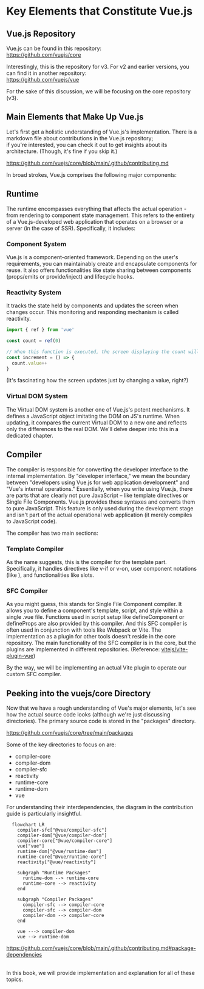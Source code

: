 # Key Elements that Constitute Vue.js

## Vue.js Repository

Vue.js can be found in this repository:  
https://github.com/vuejs/core

Interestingly, this is the repository for v3. For v2 and earlier versions, you can find it in another repository:  
https://github.com/vuejs/vue

For the sake of this discussion, we will be focusing on the core repository (v3).

## Main Elements that Make Up Vue.js

Let's first get a holistic understanding of Vue.js's implementation. There is a markdown file about contributions in the Vue.js repository;  
if you're interested, you can check it out to get insights about its architecture. (Though, it's fine if you skip it.)

https://github.com/vuejs/core/blob/main/.github/contributing.md

In broad strokes, Vue.js comprises the following major components:

## Runtime

The runtime encompasses everything that affects the actual operation - from rendering to component state management. This refers to the entirety of a Vue.js-developed web application that operates on a browser or a server (in the case of SSR). Specifically, it includes:

### Component System

Vue.js is a component-oriented framework. Depending on the user's requirements, you can maintainably create and encapsulate components for reuse. It also offers functionalities like state sharing between components (props/emits or provide/inject) and lifecycle hooks.

### Reactivity System

It tracks the state held by components and updates the screen when changes occur. This monitoring and responding mechanism is called reactivity.

```ts
import { ref } from 'vue'

const count = ref(0)

// When this function is executed, the screen displaying the count will also update
const increment = () => {
  count.value++
}
```

(It's fascinating how the screen updates just by changing a value, right?)

### Virtual DOM System

The Virtual DOM system is another one of Vue.js's potent mechanisms. It defines a JavaScript object imitating the DOM on JS's runtime. When updating, it compares the current Virtual DOM to a new one and reflects only the differences to the real DOM. We'll delve deeper into this in a dedicated chapter.

## Compiler

The compiler is responsible for converting the developer interface to the internal implementation. By "developer interface," we mean the boundary between "developers using Vue.js for web application development" and "Vue's internal operations." Essentially, when you write using Vue.js, there are parts that are clearly not pure JavaScript – like template directives or Single File Components. Vue.js provides these syntaxes and converts them to pure JavaScript. This feature is only used during the development stage and isn't part of the actual operational web application (it merely compiles to JavaScript code).

The compiler has two main sections:

### Template Compiler

As the name suggests, this is the compiler for the template part. Specifically, it handles directives like v-if or v-on, user component notations (like <Counter />), and functionalities like slots.

### SFC Compiler

As you might guess, this stands for Single File Component compiler. It allows you to define a component's template, script, and style within a single .vue file. Functions used in script setup like defineComponent or defineProps are also provided by this compiler. And this SFC compiler is often used in conjunction with tools like Webpack or Vite. The implementation as a plugin for other tools doesn't reside in the core repository. The main functionality of the SFC compiler is in the core, but the plugins are implemented in different repositories.
(Reference: [vitejs/vite-plugin-vue](https://github.com/vitejs/vite-plugin-vue))

By the way, we will be implementing an actual Vite plugin to operate our custom SFC compiler.

## Peeking into the vuejs/core Directory

Now that we have a rough understanding of Vue's major elements, let's see how the actual source code looks (although we're just discussing directories). The primary source code is stored in the "packages" directory.

https://github.com/vuejs/core/tree/main/packages

Some of the key directories to focus on are:

- compiler-core
- compiler-dom
- compiler-sfc
- reactivity
- runtime-core
- runtime-dom
- vue

For understanding their interdependencies, the diagram in the contribution guide is particularly insightful.

```mermaid
  flowchart LR
    compiler-sfc["@vue/compiler-sfc"]
    compiler-dom["@vue/compiler-dom"]
    compiler-core["@vue/compiler-core"]
    vue["vue"]
    runtime-dom["@vue/runtime-dom"]
    runtime-core["@vue/runtime-core"]
    reactivity["@vue/reactivity"]

    subgraph "Runtime Packages"
      runtime-dom --> runtime-core
      runtime-core --> reactivity
    end

    subgraph "Compiler Packages"
      compiler-sfc --> compiler-core
      compiler-sfc --> compiler-dom
      compiler-dom --> compiler-core
    end

    vue ---> compiler-dom
    vue --> runtime-dom

```

https://github.com/vuejs/core/blob/main/.github/contributing.md#package-dependencies

<br/>
In this book, we will provide implementation and explanation for all of these topics.
